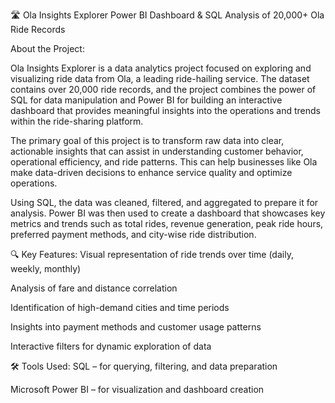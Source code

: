 🛣️ Ola Insights Explorer
Power BI Dashboard & SQL Analysis of 20,000+ Ola Ride Records

About the Project:

Ola Insights Explorer is a data analytics project focused on exploring and visualizing ride data from Ola, a leading ride-hailing service. The dataset contains over 20,000 ride records, and the project combines the power of SQL for data manipulation and Power BI for building an interactive dashboard that provides meaningful insights into the operations and trends within the ride-sharing platform.

The primary goal of this project is to transform raw data into clear, actionable insights that can assist in understanding customer behavior, operational efficiency, and ride patterns. This can help businesses like Ola make data-driven decisions to enhance service quality and optimize operations.

Using SQL, the data was cleaned, filtered, and aggregated to prepare it for analysis. Power BI was then used to create a dashboard that showcases key metrics and trends such as total rides, revenue generation, peak ride hours, preferred payment methods, and city-wise ride distribution.

🔍 Key Features:
Visual representation of ride trends over time (daily, weekly, monthly)

Analysis of fare and distance correlation

Identification of high-demand cities and time periods

Insights into payment methods and customer usage patterns

Interactive filters for dynamic exploration of data

🛠️ Tools Used:
SQL – for querying, filtering, and data preparation

Microsoft Power BI – for visualization and dashboard creation
